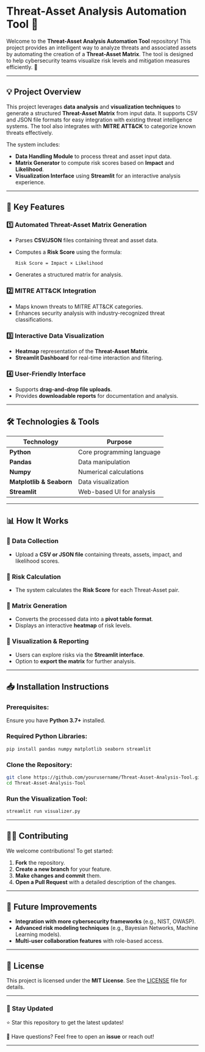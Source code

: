 # Threat-Asset Analysis Automation Tool 🔐

Welcome to the **Threat-Asset Analysis Automation Tool** repository! This project provides an intelligent way to analyze threats and associated assets by automating the creation of a **Threat-Asset Matrix**. The tool is designed to help cybersecurity teams visualize risk levels and mitigation measures efficiently. 🚀

---

## 💡 Project Overview

This project leverages **data analysis** and **visualization techniques** to generate a structured **Threat-Asset Matrix** from input data. It supports CSV and JSON file formats for easy integration with existing threat intelligence systems. The tool also integrates with **MITRE ATT&CK** to categorize known threats effectively.

The system includes:

- **Data Handling Module** to process threat and asset input data.
- **Matrix Generator** to compute risk scores based on **Impact** and **Likelihood**.
- **Visualization Interface** using **Streamlit** for an interactive analysis experience.

---

## 🚀 Key Features

### 1️⃣ Automated Threat-Asset Matrix Generation
- Parses **CSV/JSON** files containing threat and asset data.
- Computes a **Risk Score** using the formula:
  
  ```
  Risk Score = Impact × Likelihood
  ```
- Generates a structured matrix for analysis.

### 2️⃣ MITRE ATT&CK Integration
- Maps known threats to MITRE ATT&CK categories.
- Enhances security analysis with industry-recognized threat classifications.

### 3️⃣ Interactive Data Visualization
- **Heatmap** representation of the **Threat-Asset Matrix**.
- **Streamlit Dashboard** for real-time interaction and filtering.

### 4️⃣ User-Friendly Interface
- Supports **drag-and-drop file uploads**.
- Provides **downloadable reports** for documentation and analysis.

---

## 🛠️ Technologies & Tools

| Technology | Purpose |
|------------|---------|
| **Python** | Core programming language |
| **Pandas** | Data manipulation |
| **Numpy** | Numerical calculations |
| **Matplotlib & Seaborn** | Data visualization |
| **Streamlit** | Web-based UI for analysis |

---

## 📊 How It Works

### 🔹 Data Collection
- Upload a **CSV or JSON file** containing threats, assets, impact, and likelihood scores.

### 🔹 Risk Calculation
- The system calculates the **Risk Score** for each Threat-Asset pair.

### 🔹 Matrix Generation
- Converts the processed data into a **pivot table format**.
- Displays an interactive **heatmap** of risk levels.

### 🔹 Visualization & Reporting
- Users can explore risks via the **Streamlit interface**.
- Option to **export the matrix** for further analysis.

---

## 📥 Installation Instructions

### **Prerequisites:**
Ensure you have **Python 3.7+** installed.

### **Required Python Libraries:**
```sh
pip install pandas numpy matplotlib seaborn streamlit
```

### **Clone the Repository:**
```sh
git clone https://github.com/yourusername/Threat-Asset-Analysis-Tool.git
cd Threat-Asset-Analysis-Tool
```

### **Run the Visualization Tool:**
```sh
streamlit run visualizer.py
```

---

## 🧑‍💻 Contributing

We welcome contributions! To get started:
1. **Fork** the repository.
2. **Create a new branch** for your feature.
3. **Make changes and commit** them.
4. **Open a Pull Request** with a detailed description of the changes.

---

## 🎯 Future Improvements

- **Integration with more cybersecurity frameworks** (e.g., NIST, OWASP).
- **Advanced risk modeling techniques** (e.g., Bayesian Networks, Machine Learning models).
- **Multi-user collaboration features** with role-based access.

---

## 📄 License

This project is licensed under the **MIT License**. See the [LICENSE](LICENSE) file for details.

---

### **📌 Stay Updated**
⭐ Star this repository to get the latest updates!

📩 Have questions? Feel free to open an **issue** or reach out!

---
